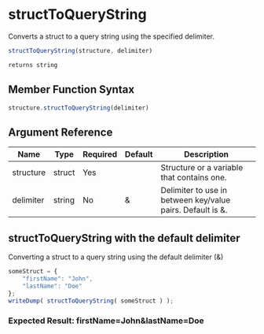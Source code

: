 # structToQueryString

Converts a struct to a query string using the specified delimiter.

```javascript
structToQueryString(structure, delimiter)
```

```javascript
returns string
```

## Member Function Syntax

```javascript
structure.structToQueryString(delimiter)
```

## Argument Reference

| Name | Type | Required | Default | Description |
| --- | --- | --- | --- | --- |
| structure | struct | Yes |  | Structure or a variable that contains one. |
| delimiter | string | No | &amp; | Delimiter to use in between key/value pairs. Default is &amp;. |

## structToQueryString with the default delimiter

Converting a struct to a query string using the default delimiter (&amp;)

```javascript
someStruct = {
    "firstName": "John",
    "lastName": "Doe"
};
writeDump( structToQueryString( someStruct ) );
```

### Expected Result: firstName=John&lastName=Doe
